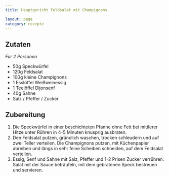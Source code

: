 ```yaml
---
title: Hauptgericht Feldsalat mit Champignons

layout: page
category: rezepte
---
```


Zutaten
-------
*Für 2 Personen*

- 50g Speckwürfel
- 120g Feldsalat
- 100g kleine Champignons
- 1 Esslöffel Weißweinessig
- 1 Teelöffel Dijonsenf
- 40g Sahne
- Salz / Pfeffer / Zucker

Zubereitung
-----------

1. Die Speckwürfel in einer beschichteten Pfanne ohne Fett bei mittlerer Hitze unter Rühren in 4-5 Minuten knusprig ausbraten. 
2. Den Feldsalat putzen, gründlich waschen, trocken schleudern und auf zwei Teller verteilen. Die Champignons putzen, mit Küchenpapier abreiben und längs in sehr feine Scheiben schneiden, auf dem Feldsalat verteilen.
3. Essig, Senf und Sahne mit Salz, Pfeffer und 1-2 Prisen Zucker verrühren. Salat mit der Sauce beträufeln, mit dem gebratenen Speck bestreuen und servieren.
